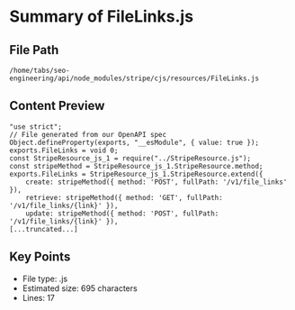 # Summary of FileLinks.js
  
## File Path
`/home/tabs/seo-engineering/api/node_modules/stripe/cjs/resources/FileLinks.js`

## Content Preview
```
"use strict";
// File generated from our OpenAPI spec
Object.defineProperty(exports, "__esModule", { value: true });
exports.FileLinks = void 0;
const StripeResource_js_1 = require("../StripeResource.js");
const stripeMethod = StripeResource_js_1.StripeResource.method;
exports.FileLinks = StripeResource_js_1.StripeResource.extend({
    create: stripeMethod({ method: 'POST', fullPath: '/v1/file_links' }),
    retrieve: stripeMethod({ method: 'GET', fullPath: '/v1/file_links/{link}' }),
    update: stripeMethod({ method: 'POST', fullPath: '/v1/file_links/{link}' }),
[...truncated...]
```

## Key Points
- File type: .js
- Estimated size: 695 characters
- Lines: 17
